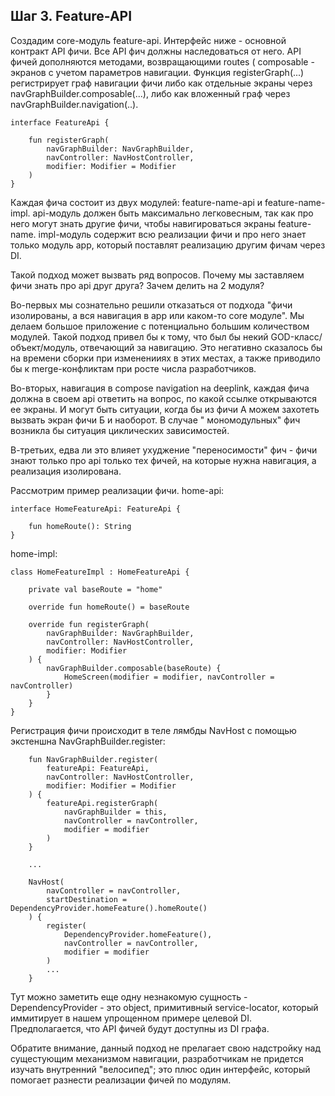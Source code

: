 ## Шаг 3. Feature-API

Создадим core-модуль feature-api. Интерфейс ниже - основной контракт API фичи. Все API фич должны
наследоваться от него. API фичей дополняются методами, возвращающими routes (
composable - экранов с учетом параметров навигации. Функция registerGraph(...) регистрирует граф
навигации фичи либо как отдельные экраны через navGraphBuilder.composable(...), либо как вложенный
граф через navGraphBuilder.navigation(..).

```
interface FeatureApi {

    fun registerGraph(
        navGraphBuilder: NavGraphBuilder,
        navController: NavHostController,
        modifier: Modifier = Modifier
    )
}
```

Каждая фича состоит из двух модулей: feature-name-api и feature-name-impl. api-модуль должен быть
максимально легковесным, так как про него могут знать другие фичи, чтобы навигироваться экраны
feature-name. impl-модуль содержит всю реализации фичи и про него знает только модуль app, который
поставлят реализацию другим фичам через DI.

Такой подход может вызвать ряд вопросов. Почему мы заставляем фичи знать про api друг друга? Зачем
делить на 2 модуля?

Во-первых мы сознательно решили отказаться от подхода "фичи изолированы, а вся навигация в app или
каком-то core модуле". Мы делаем большое приложение с потенциально большим количеством модулей.
Такой подход привел бы к тому, что был бы некий GOD-класс/объект/модуль, отвечающий за навигацию.
Это негативно сказалось бы на времени сборки при измененииях в этих местах, а также приводило бы к
merge-конфликтам при росте числа разработчиков.

Во-вторых, навигация в compose navigation на deeplink, каждая фича должна в своем api ответить на
вопрос, по какой ссылке открываются ее экраны. И могут быть ситуации, когда бы из фичи А можем
захотеть вызвать экран фичи Б и наоборот. В случае "
мономодульных" фич возникла бы ситуация циклических зависимостей.

В-третьих, едва ли это влияет ухуджение "переносимости" фич - фичи знают только про api только тех
фичей, на которые нужна навигация, а реализация изолирована.

Рассмотрим пример реализации фичи. home-api:

```
interface HomeFeatureApi: FeatureApi {

    fun homeRoute(): String
}
```

home-impl:

```
class HomeFeatureImpl : HomeFeatureApi {

    private val baseRoute = "home"

    override fun homeRoute() = baseRoute

    override fun registerGraph(
        navGraphBuilder: NavGraphBuilder,
        navController: NavHostController,
        modifier: Modifier
    ) {
        navGraphBuilder.composable(baseRoute) {
            HomeScreen(modifier = modifier, navController = navController)
        }
    }
}
```

Регистрация фичи происходит в теле лямбды NavHost c помощью экстеншна NavGraphBuilder.register:

```
    fun NavGraphBuilder.register(
        featureApi: FeatureApi,
        navController: NavHostController,
        modifier: Modifier = Modifier
    ) {
        featureApi.registerGraph(
            navGraphBuilder = this,
            navController = navController,
            modifier = modifier
        )
    }

    ...

    NavHost(
        navController = navController,
        startDestination = DependencyProvider.homeFeature().homeRoute()
    ) {
        register(
            DependencyProvider.homeFeature(),
            navController = navController,
            modifier = modifier
        )
        ...  
    }
```

Тут можно заметить еще одну незнакомую сущность - DependencyProvider - это object, примитивный
service-locator, который иммитирует в нашем упрощенном примере целевой DI. Предполагается, что API
фичей будут доступны из DI графа.

Обратите внимание, данный подход не прелагает свою надстройку над сущестующим механизмом навигации,
разработчикам не придется изучать внутренний "велосипед"; это плюс один интерфейс, который помогает
разнести реализации фичей по модулям.